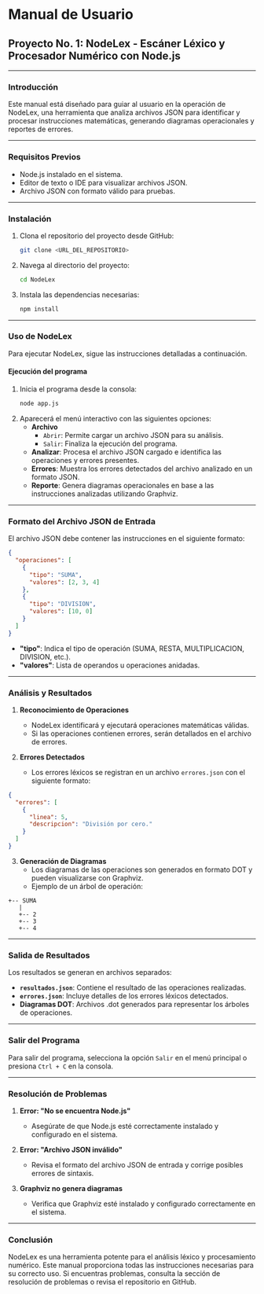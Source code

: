 # Manual de Usuario

## Proyecto No. 1: NodeLex - Escáner Léxico y Procesador Numérico con Node.js

---

### Introducción
Este manual está diseñado para guiar al usuario en la operación de NodeLex, una herramienta que analiza archivos JSON para identificar y procesar instrucciones matemáticas, generando diagramas operacionales y reportes de errores.

---

### Requisitos Previos
- Node.js instalado en el sistema.
- Editor de texto o IDE para visualizar archivos JSON.
- Archivo JSON con formato válido para pruebas.

---

### Instalación
1. Clona el repositorio del proyecto desde GitHub:
   ```bash
   git clone <URL_DEL_REPOSITORIO>
   ```
2. Navega al directorio del proyecto:
   ```bash
   cd NodeLex
   ```
3. Instala las dependencias necesarias:
   ```bash
   npm install
   ```

---

### Uso de NodeLex
Para ejecutar NodeLex, sigue las instrucciones detalladas a continuación.

#### Ejecución del programa
1. Inicia el programa desde la consola:
   ```bash
   node app.js
   ```
2. Aparecerá el menú interactivo con las siguientes opciones:
   - **Archivo**
     - `Abrir`: Permite cargar un archivo JSON para su análisis.
     - `Salir`: Finaliza la ejecución del programa.
   - **Analizar**: Procesa el archivo JSON cargado e identifica las operaciones y errores presentes.
   - **Errores**: Muestra los errores detectados del archivo analizado en un formato JSON.
   - **Reporte**: Genera diagramas operacionales en base a las instrucciones analizadas utilizando Graphviz.

---

### Formato del Archivo JSON de Entrada
El archivo JSON debe contener las instrucciones en el siguiente formato:

```json
{
  "operaciones": [
    {
      "tipo": "SUMA",
      "valores": [2, 3, 4]
    },
    {
      "tipo": "DIVISION",
      "valores": [10, 0]
    }
  ]
}
```

- **"tipo"**: Indica el tipo de operación (SUMA, RESTA, MULTIPLICACION, DIVISION, etc.).
- **"valores"**: Lista de operandos u operaciones anidadas.

---

### Análisis y Resultados
1. **Reconocimiento de Operaciones**
   - NodeLex identificará y ejecutará operaciones matemáticas válidas.
   - Si las operaciones contienen errores, serán detallados en el archivo de errores.

2. **Errores Detectados**
   - Los errores léxicos se registran en un archivo `errores.json` con el siguiente formato:

```json
{
  "errores": [
    {
      "linea": 5,
      "descripcion": "División por cero."
    }
  ]
}
```

3. **Generación de Diagramas**
   - Los diagramas de las operaciones son generados en formato DOT y pueden visualizarse con Graphviz.
   - Ejemplo de un árbol de operación:

```
+-- SUMA
   |
   +-- 2
   +-- 3
   +-- 4
```

---

### Salida de Resultados
Los resultados se generan en archivos separados:
- **`resultados.json`**: Contiene el resultado de las operaciones realizadas.
- **`errores.json`**: Incluye detalles de los errores léxicos detectados.
- **Diagramas DOT**: Archivos .dot generados para representar los árboles de operaciones.

---

### Salir del Programa
Para salir del programa, selecciona la opción `Salir` en el menú principal o presiona `Ctrl + C` en la consola.

---

### Resolución de Problemas
1. **Error: "No se encuentra Node.js"**
   - Asegúrate de que Node.js esté correctamente instalado y configurado en el sistema.

2. **Error: "Archivo JSON inválido"**
   - Revisa el formato del archivo JSON de entrada y corrige posibles errores de sintaxis.

3. **Graphviz no genera diagramas**
   - Verifica que Graphviz esté instalado y configurado correctamente en el sistema.

---

### Conclusión
NodeLex es una herramienta potente para el análisis léxico y procesamiento numérico. Este manual proporciona todas las instrucciones necesarias para su correcto uso. Si encuentras problemas, consulta la sección de resolución de problemas o revisa el repositorio en GitHub.
